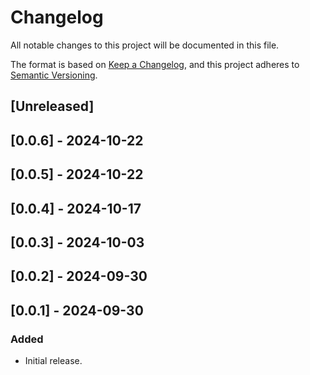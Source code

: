 # Changelog

All notable changes to this project will be documented in this file.

The format is based on [Keep a Changelog](https://keepachangelog.com/en/1.0.0/),
and this project adheres to [Semantic Versioning](https://semver.org/spec/v2.0.0.html).

## [Unreleased]

## [0.0.6] - 2024-10-22

## [0.0.5] - 2024-10-22

## [0.0.4] - 2024-10-17

## [0.0.3] - 2024-10-03

## [0.0.2] - 2024-09-30

## [0.0.1] - 2024-09-30

### Added
- Initial release.
